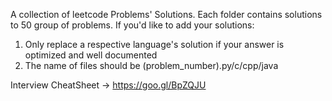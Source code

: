 A collection of leetcode Problems' Solutions. Each folder contains solutions to 50 group of problems. If you'd like to add your solutions:

1. Only replace a respective language's solution if your answer is optimized and well documented
2. The name of files should be (problem_number).py/c/cpp/java

Interview CheatSheet -> https://goo.gl/BpZQJU